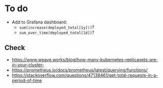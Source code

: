 # To do

- Add to Grafana dashboard:
  - `sum(increase(deployed_total[1y]))`?
  - `sum_over_time(deployed_total[1d])`?

## Check

- https://www.weave.works/blog/how-many-kubernetes-replicasets-are-in-your-cluster-
- https://prometheus.io/docs/prometheus/latest/querying/functions/
- https://stackoverflow.com/questions/47138461/get-total-requests-in-a-period-of-time